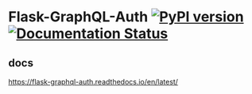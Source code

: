 # Flask-GraphQL-Auth [![PyPI version](https://badge.fury.io/py/Flask-GraphQL-Auth.svg)](https://badge.fury.io/py/Flask-GraphQL-Auth) [![Documentation Status](https://readthedocs.org/projects/flask-graphql-auth/badge/?version=latest)](https://flask-graphql-auth.readthedocs.io/en/latest/?badge=latest)


## docs
https://flask-graphql-auth.readthedocs.io/en/latest/

